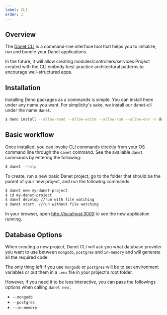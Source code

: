 ```yaml
---
label: CLI
order: 1
---
```

## Overview

The [Danet CLI](https://github.com/Savory/Danet-CLI) is a command-line interface tool that helps you to initialize, run and bundle your Danet applications.

In the future, it will allow creating modules/controllers/services.Project created with the CLI embody best-practice architectural patterns to encourage well-structured apps.

## Installation

Installing Deno packages as a commands is simple. You can install them under any name you want. For simplicity's sake, we install our danet-cli under the name `danet`.  

```bash
$ deno install --allow-read --allow-write --allow-run --allow-env -n danet jsr:@danet/cli
```

## Basic workflow

Once installed, you can invoke CLI commands directly from your OS command line through the `danet` command. See the available `danet` commands by entering the following:

```bash
$ danet --help
```

To create, run a new basic Danet project, go to the folder that should be the parent of your new project, and run the following commands:

```bash
$ danet new my-danet-project
$ cd my-danet-project
$ danet develop //run with file watching
$ danet start  //run without file watching
```

In your browser, open  <a href="http://localhost:3000" target="_blank" rel="noreferrer">http://localhost:3000</a> to see the new application running.

## Database Options

When creating a new project, Danet CLI will ask you what database provider you want to use between `mongodb`, `postgres` and `in-memory` and will generate all the required code.

The only thing left if you use `mongodb` or `postgres` will be to set environment variables or put them in a `.env` file in your project's root folder.

However, if you need it to be less interactive, you can pass the followings options when calling `danet new` : 

- `--mongodb`
- `--postgres`
- `--in-memory`